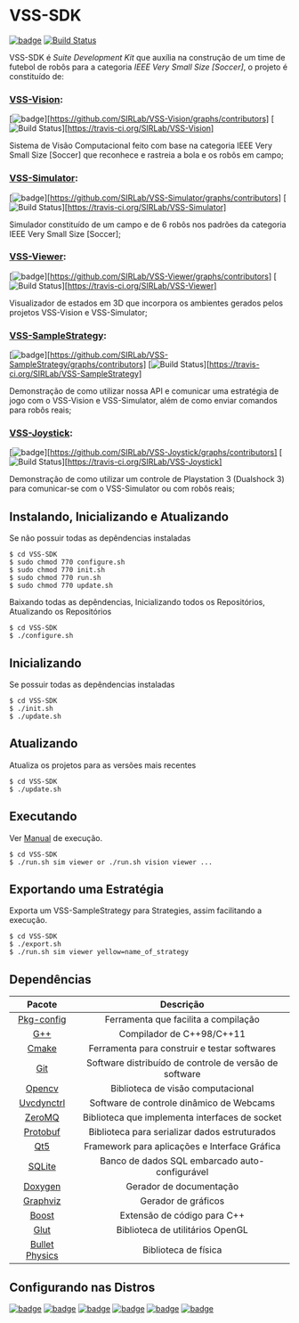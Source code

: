 # VSS-SDK 
[![badge](https://img.shields.io/badge/Release-1.0.3-blue.svg)][badges]
[![Build Status](https://travis-ci.org/SIRLab/VSS-SDK.svg?branch=beta)][travis]

VSS-SDK é *Suite Development Kit* que auxília na construção de um time de futebol de robôs para a categoria *IEEE Very Small Size [Soccer]*, 
o projeto é constituído de: 

### [VSS-Vision][vision]:
[![badge](https://img.shields.io/badge/contributors-5-blue.svg)][https://github.com/SIRLab/VSS-Vision/graphs/contributors]
[![Build Status](https://travis-ci.org/SIRLab/VSS-Vision.svg?branch=master)][https://travis-ci.org/SIRLab/VSS-Vision]

Sistema de Visão Computacional feito com base na categoria IEEE Very Small Size [Soccer] que reconhece e rastreia a bola e os robôs em campo;

### [VSS-Simulator][simulator]:
[![badge](https://img.shields.io/badge/contributors-2-blue.svg)][https://github.com/SIRLab/VSS-Simulator/graphs/contributors]
[![Build Status](https://travis-ci.org/SIRLab/VSS-Simulator.svg?branch=master)][https://travis-ci.org/SIRLab/VSS-Simulator]

Simulador constituído de um campo e de 6 robôs nos padrões da categoria IEEE Very Small Size [Soccer];

### [VSS-Viewer][viewer]:
[![badge](https://img.shields.io/badge/contributors-1-blue.svg)][https://github.com/SIRLab/VSS-Viewer/graphs/contributors]
[![Build Status](https://travis-ci.org/SIRLab/VSS-Viewer.svg?branch=master)][https://travis-ci.org/SIRLab/VSS-Viewer]

Visualizador de estados em 3D que incorpora os ambientes gerados pelos projetos VSS-Vision e VSS-Simulator;

### [VSS-SampleStrategy][sample]:
[![badge](https://img.shields.io/badge/contributors-1-blue.svg)][https://github.com/SIRLab/VSS-SampleStrategy/graphs/contributors]
[![Build Status](https://travis-ci.org/SIRLab/VSS-SampleStrategy.svg?branch=master)][https://travis-ci.org/SIRLab/VSS-SampleStrategy]

Demonstração de como utilizar nossa API e comunicar uma estratégia de jogo com o VSS-Vision e VSS-Simulator, além de como enviar comandos para robôs reais;

### [VSS-Joystick][joystick]:
[![badge](https://img.shields.io/badge/contributors-1-blue.svg)][https://github.com/SIRLab/VSS-Joystick/graphs/contributors]
[![Build Status](https://travis-ci.org/SIRLab/VSS-Joystick.svg?branch=master)][https://travis-ci.org/SIRLab/VSS-Joystick]

Demonstração de como utilizar um controle de Playstation 3 (Dualshock 3) para comunicar-se com o VSS-Simulator ou com robôs reais;

Instalando, Inicializando e Atualizando
---------------------------------------
Se não possuir todas as depêndencias instaladas
```
$ cd VSS-SDK
$ sudo chmod 770 configure.sh
$ sudo chmod 770 init.sh
$ sudo chmod 770 run.sh
$ sudo chmod 770 update.sh
```

Baixando todas as depêndencias, Inicializando todos os Repositórios, Atualizando os Repositórios
```
$ cd VSS-SDK
$ ./configure.sh
```

Inicializando
-------------
Se possuir todas as depêndencias instaladas
```
$ cd VSS-SDK
$ ./init.sh
$ ./update.sh
```


Atualizando
-----------
Atualiza os projetos para as versões mais recentes
```
$ cd VSS-SDK
$ ./update.sh
```


Executando
----------
Ver [Manual][manual] de execução.
```
$ cd VSS-SDK
$ ./run.sh sim viewer or ./run.sh vision viewer ...
```



Exportando uma Estratégia
-------------------------
Exporta um VSS-SampleStrategy para Strategies, assim facilitando a execução.
```
$ cd VSS-SDK
$ ./export.sh
$ ./run.sh sim viewer yellow=name_of_strategy
```



Dependências
------------

| Pacote                                    | Descrição                                              |
| :---------------------------------------: |:------------------------------------------------------:|
| [Pkg-config][pkg-config]                  | Ferramenta que facilita a compilação                   |
| [G++][gpp]                                | Compilador de C++98/C++11                              |
| [Cmake][cmake]                            | Ferramenta para construir e testar softwares           |
| [Git][git]                                | Software distribuído de controle de versão de software |
| [Opencv][opencv]                          | Biblioteca de visão computacional                      |
| [Uvcdynctrl][uvcdynctrl]                  | Software de controle dinâmico de Webcams               |
| [ZeroMQ][zeromq]                          | Biblioteca que implementa interfaces de socket         |
| [Protobuf][protobuf]                      | Biblioteca para serializar dados estruturados          |
| [Qt5][qt]                                 | Framework para aplicações e Interface Gráfica          |
| [SQLite][sqlite]                          | Banco de dados SQL embarcado auto-configurável         |
| [Doxygen][doxygen]                        | Gerador de documentação                                |
| [Graphviz][graphviz]                      | Gerador de gráficos                                    |
| [Boost][boost]                            | Extensão de código para C++                            |
| [Glut][glut]                              | Biblioteca de utilitários OpenGL                       |
| [Bullet Physics][bullet]                  | Biblioteca de física                                   |


Configurando nas Distros
------------------------
[![badge](https://img.shields.io/badge/Ubuntu-16.04-brightgreen.svg)][badges]
[![badge](https://img.shields.io/badge/Ubuntu-14.04-brightgreen.svg)][badges]
[![badge](https://img.shields.io/badge/Debian-8.2-brightgreen.svg)][badges]
[![badge](https://img.shields.io/badge/Debian-8.5-yellow.svg)][badges]
[![badge](https://img.shields.io/badge/Fedora-24-red.svg)][badges]
[![badge](https://img.shields.io/badge/Mint-18-red.svg)][badges]


[vision]: https://github.com/SIRLab/VSS-Vision
[simulator]: https://github.com/SIRLab/VSS-Simulator
[viewer]: https://github.com/SIRLab/VSS-Viewer
[sample]: https://github.com/SIRLab/VSS-SampleStrategy
[joystick]: https://github.com/SIRLab/VSS-Joystick
[manual]: https://github.com/SIRLab/VSS-SDK/blob/master/MANUAL.md

[pkg-config]: https://github.com/pkgconf/pkgconf
[gpp]: http://www.cprogramming.com/g++.html
[cmake]: https://cmake.org/
[git]: https://git-scm.com/
[opencv]: http://opencv.org/
[uvcdynctrl]: https://sourceforge.net/projects/libwebcam/
[zeromq]: http://zeromq.org/
[protobuf]: https://developers.google.com/protocol-buffers/
[qt]: https://www.qt.io/
[sqlite]: https://sqlite.org/
[doxygen]: http://www.stack.nl/~dimitri/doxygen/
[graphviz]: http://www.graphviz.org/
[boost]: http://www.boost.org/
[glut]: https://www.opengl.org/resources/libraries/glut/
[bullet]: http://bulletphysics.org/wordpress/

[badges]: http://shields.io/
[travis]: https://travis-ci.org/SIRLab/VSS-SDK
